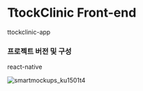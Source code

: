 # TtockClinic Front-end
ttockclinic-app 

### 프로젝트 버전 및 구성
react-native

![smartmockups_ku1501t4](https://user-images.githubusercontent.com/68368633/134805859-3bcf211e-04dd-40a6-8b1c-adee827dcb42.jpg)
